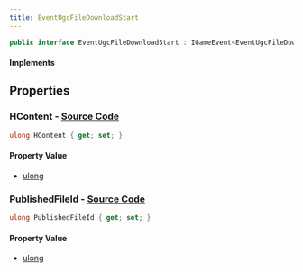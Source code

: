 ```yaml
---
title: EventUgcFileDownloadStart
---
```


```csharp
public interface EventUgcFileDownloadStart : IGameEvent<EventUgcFileDownloadStart>
```

#### Implements

## Properties

### **HContent** - [Source Code](https://github.com/swiftly-solution/swiftlys2/blob/main/managed/src/SwiftlyS2.Generated/GameEvents/Interfaces/EventUgcFileDownloadStart.cs#L23)

```csharp
ulong HContent { get; set; }
```

#### Property Value

- [ulong](https://learn.microsoft.com/dotnet/api/system.uint64)

### **PublishedFileId** - [Source Code](https://github.com/swiftly-solution/swiftlys2/blob/main/managed/src/SwiftlyS2.Generated/GameEvents/Interfaces/EventUgcFileDownloadStart.cs#L30)

```csharp
ulong PublishedFileId { get; set; }
```

#### Property Value

- [ulong](https://learn.microsoft.com/dotnet/api/system.uint64)

